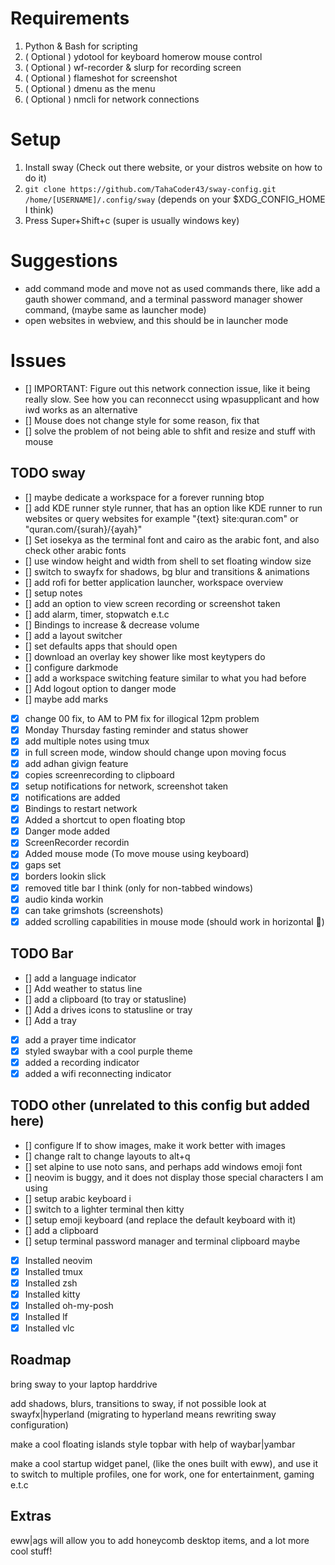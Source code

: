 # Requirements

1. Python & Bash for scripting
2. ( Optional ) ydotool for keyboard homerow mouse control
3. ( Optional ) wf-recorder & slurp for recording screen
4. ( Optional ) flameshot for screenshot
5. ( Optional ) dmenu as the menu
6. ( Optional ) nmcli for network connections

 <!-- 3. ( Very Optional ) godot executeable binary to run godot scripts for the timer GUI  -->

# Setup

1. Install sway (Check out there website, or your distros website on how to do it)
2. `git clone https://github.com/TahaCoder43/sway-config.git /home/[USERNAME]/.config/sway` (depends on your $XDG_CONFIG_HOME I think)
3. Press Super+Shift+c (super is usually windows key)

# Suggestions

- add command mode and move not as used commands there, like add a gauth shower command, and a terminal password manager shower command, (maybe same as launcher mode)
- open websites in webview, and this should be in launcher mode

# Issues

- [] IMPORTANT: Figure out this network connection issue, like it being really slow. See how you can reconnecct using wpasupplicant and how iwd works as an alternative
- [] Mouse does not change style for some reason, fix that
- [] solve the problem of not being able to shfit and resize and stuff with mouse

## TODO sway

- [] maybe dedicate a workspace for a forever running btop
- [] add KDE runner style runner, that has an option like KDE runner to run websites or query websites for example "{text} site:quran.com" or "quran.com/{surah}/{ayah}"
- [] Set iosekya as the terminal font and cairo as the arabic font, and also check other arabic fonts
- [] use window height and width from shell to set floating window size
- [] switch to swayfx for shadows, bg blur and transitions & animations
- [] add rofi for better application launcher, workspace overview
- [] setup notes
- [] add an option to view screen recording or screenshot taken
- [] add alarm, timer, stopwatch e.t.c
- [] Bindings to increase & decrease volume
- [] add a layout switcher
- [] set defaults apps that should open
- [] download an overlay key shower like most keytypers do
- [] configure darkmode
- [] add a workspace switching feature similar to what you had before
- [] Add logout option to danger mode
- [] maybe add marks
- [x] change 00 fix, to AM to PM fix for illogical 12pm problem
- [x] Monday Thursday fasting reminder and status shower
- [x] add multiple notes using tmux
- [x] in full screen mode, window should change upon moving focus
- [x] add adhan givign feature
- [x] copies screenrecording to clipboard 
- [x] setup notifications for network, screenshot taken 
- [x] notifications are added
- [x] Bindings to restart network
- [x] Added a shortcut to open floating btop
- [x] Danger mode added
- [x] ScreenRecorder recordin
- [x] Added mouse mode (To move mouse using keyboard)
- [x] gaps set
- [x] borders lookin slick
- [x] removed title bar I think (only for non-tabbed windows)
- [x] audio kinda workin
- [x] can take grimshots (screenshots)
- [x] added scrolling capabilities in mouse mode (should work in horizontal :shrug:)

## TODO Bar

- [] add a language indicator
- [] Add weather to status line
- [] add a clipboard (to tray or statusline) 
- [] Add a drives icons to statusline or tray
- [] Add a tray
- [x] add a prayer time indicator
- [x] styled swaybar with a cool purple theme
- [x] added a recording indicator
- [x] added a wifi reconnecting indicator

## TODO other (unrelated to this config but added here)

- [] configure lf to show images, make it work better with images
- [] change ralt to change layouts to alt+q
- [] set alpine to use noto sans, and perhaps add windows emoji font
- [] neovim is buggy, and it does not display those special characters I am using
- [] setup arabic keyboard i
- [] switch to a lighter terminal then kitty
- [] setup emoji keyboard (and replace the default keyboard with it)
- [] add a clipboard
- [] setup terminal password manager and terminal clipboard maybe
- [x] Installed neovim
- [x] Installed tmux
- [x] Installed zsh
- [x] Installed kitty
- [x] Installed oh-my-posh
- [x] Installed lf
- [x] Installed vlc

## Roadmap

bring sway to your laptop harddrive

add shadows, blurs, transitions to sway, if not possible look at swayfx|hyperland (migrating to hyperland means rewriting sway configuration)

make a cool floating islands style topbar with help of waybar|yambar

make a cool startup widget panel, (like the ones built with eww), and use it to switch to multiple profiles, one for work, one for entertainment, gaming e.t.c

## Extras

eww|ags will allow you to add honeycomb desktop items, and a lot more cool stuff!

